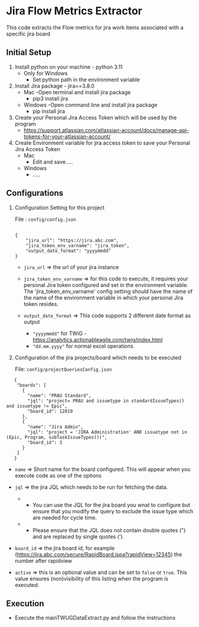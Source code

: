 

# Jira Flow Metrics Extractor  
This code extracts the Flow metrics for jira work items associated with a specific jira board  

## Initial Setup
1. Install python on your machine - python 3.11
   - Only for Windows
     - Set python path in the environment variable
3. Install Jira package - jira==3.8.0
   - Mac
     -Open terminal and install jira package
     - pip3 install jira
   - Windows
     -Open command line and install jira package
     - pip install jira
4. Create your Personal Jira Access Token which will be used by the program
   - https://support.atlassian.com/atlassian-account/docs/manage-api-tokens-for-your-atlassian-account/
5. Create Environment variable for jira access token to save your Personal Jira Access Token
   - Mac
     - Edit and save.....
   - Windows
     - .....

## Configurations
1. Configuration Setting for this project

    File : `config/config.json`
    ```

    {
        "jira_url": "https://jira.abc.com",
        "jira_token_env_varname": "jira_token",
        "output_date_format": "yyyymmdd"
    }
    ```

    - `jira_url` => the url of your jira instance

    - `jira_token_env_varname` => for this code to execute, it requires your personal Jira token configured and set in the environment variable. The 'jira_token_env_varname' config setting should have the name of the name of the environment variable in which your personal Jira token resides.

    - `output_date_format` => This code supports 2 different date format as output
        - `"yyyymmdd"`       for TWiG - https://analytics.actionableagile.com/twig/index.html
        - `"dd.mm.yyyy"`     for normal excel operations

2. Configuration of the jira projects/board which needs to be executed

    File: `config/projectQueriesConfig.json`
```
   {
    "boards": [
      {
        "name": "PRAU Standard",
        "jql": "project= PRAU and issuetype in standardIssueTypes() and issuetype != Epic",
        "board_id": 12819
      },
      {
        "name": "Jira Admin",
        "jql": "project = 'JIRA Administration' AND issuetype not in (Epic, Program, subTaskIssueTypes())",
        "board_id": 3
      }
    ]
   }
```

   - `name` => Short name for the board configured. This will appear when you execute code as one of the options

   - `jql` => the jira JQL which needs to be run for fetching the data.
        - - You can use the JQL for the jira board you wnat to configure but ensure that you modify the query to exclude the issue type which are needed for cycle time.
        - -  Please ensure that the JQL does not contain double quotes (") and are replaced by single quotes (')
   
   - `board_id` => the jira board id, for example (https://jira.abc.com/secure/RapidBoard.jspa?rapidView=12345) the number after rapidview
   
   - `active` => this is an optional value and can be set to `false` or `true`. This value ensures (non)visibility of this listing when the program is executed.


## Execution
- Execute the mainTWUGDataExtract.py and follow the instructions
